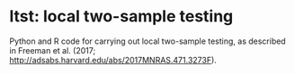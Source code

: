 # ltst: local two-sample testing

Python and R code for carrying out local two-sample testing, as described in Freeman et al. (2017; http://adsabs.harvard.edu/abs/2017MNRAS.471.3273F).
